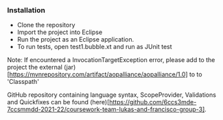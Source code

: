 ### Installation
- Clone the repository
- Import the project into Eclipse 
- Run the project as an Eclipse application.
- To run tests, open test1.bubble.xt and run as JUnit test

Note: If encountered a InvocationTargetException error, please add to the project the external (jar)[https://mvnrepository.com/artifact/aopalliance/aopalliance/1.0] to to 'Classpath'

GitHub repository containing language syntax, ScopeProvider, Validations and Quickfixes can be found (here)[https://github.com/6ccs3mde-7ccsmmdd-2021-22/coursework-team-lukas-and-francisco-group-3].
